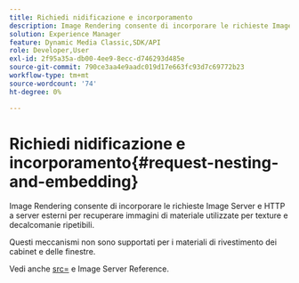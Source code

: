 ```yaml
---
title: Richiedi nidificazione e incorporamento
description: Image Rendering consente di incorporare le richieste Image Server e HTTP a server esterni per recuperare immagini di materiale utilizzate per texture e decalcomanie ripetibili.
solution: Experience Manager
feature: Dynamic Media Classic,SDK/API
role: Developer,User
exl-id: 2f95a35a-db00-4ee9-8ecc-d746293d485e
source-git-commit: 790ce3aa4e9aadc019d17e663fc93d7c69772b23
workflow-type: tm+mt
source-wordcount: '74'
ht-degree: 0%

---
```


# Richiedi nidificazione e incorporamento{#request-nesting-and-embedding}

Image Rendering consente di incorporare le richieste Image Server e HTTP a server esterni per recuperare immagini di materiale utilizzate per texture e decalcomanie ripetibili.

Questi meccanismi non sono supportati per i materiali di rivestimento dei cabinet e delle finestre.

Vedi anche [src=](../../../../../../ir-api/http-protocol/image-rendering-api-ref/c-ir-http-protocol-ref/c-ir-http-protocol-command-reference/r-ir-src.md#reference-62c98abad22149d68d405ed6aaff8272) e Image Server Reference.
